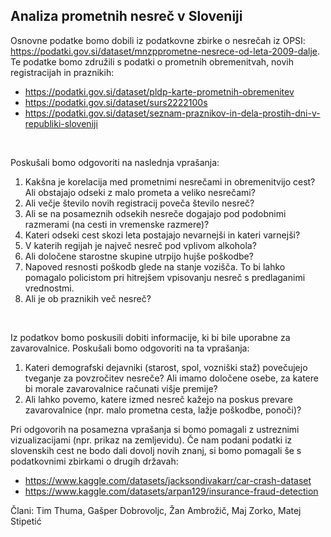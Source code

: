 ## Analiza prometnih nesreč v Sloveniji

Osnovne podatke bomo dobili iz podatkovne zbirke o nesrečah iz OPSI: https://podatki.gov.si/dataset/mnzpprometne-nesrece-od-leta-2009-dalje. Te podatke bomo združili s podatki o prometnih obremenitvah, novih registracijah in praznikih:
- https://podatki.gov.si/dataset/pldp-karte-prometnih-obremenitev
- https://podatki.gov.si/dataset/surs2222100s
- https://podatki.gov.si/dataset/seznam-praznikov-in-dela-prostih-dni-v-republiki-sloveniji

<br>

Poskušali bomo odgovoriti na naslednja vprašanja:
1. Kakšna je korelacija med prometnimi nesrečami in obremenitvijo cest? Ali obstajajo odseki z malo prometa a veliko nesrečami?
2. Ali večje število novih registracij poveča število nesreč?
3. Ali se na posameznih odsekih nesreče dogajajo pod podobnimi razmerami (na cesti in vremenske razmere)?
4. Kateri odseki cest skozi leta postajajo nevarnejši in kateri varnejši?
5. V katerih regijah je največ nesreč pod vplivom alkohola?
6. Ali določene starostne skupine utrpijo hujše poškodbe?
7. Napoved resnosti poškodb glede na stanje vozišča. To bi lahko pomagalo policistom pri hitrejšem vpisovanju nesreč s predlaganimi vrednostmi.
8. Ali je ob praznikih več nesreč?

<br>

Iz podatkov bomo poskusili dobiti informacije, ki bi bile uporabne za zavarovalnice. Poskušali bomo odgovoriti na ta vprašanja:
1. Kateri demografski dejavniki (starost, spol, vozniški staž) povečujejo tveganje za povzročitev nesreče? Ali imamo določene osebe, za katere bi morale zavarovalnice računati višje premije?
2. Ali lahko povemo, katere izmed nesreč kažejo na poskus prevare zavarovalnice (npr. malo prometna cesta, lažje poškodbe, ponoči)?


Pri odgovorih na posamezna vprašanja si bomo pomagali z ustreznimi vizualizacijami (npr. prikaz na zemljevidu). Če nam podani podatki iz slovenskih cest ne bodo dali dovolj novih znanj, si bomo pomagali še s podatkovnimi zbirkami o drugih državah:
- https://www.kaggle.com/datasets/jacksondivakarr/car-crash-dataset
- https://www.kaggle.com/datasets/arpan129/insurance-fraud-detection

Člani: Tim Thuma, Gašper Dobrovoljc, Žan Ambrožič, Maj Zorko, Matej Stipetić
